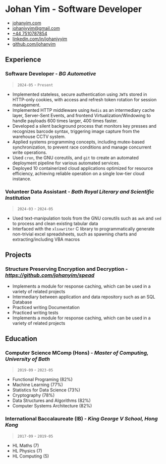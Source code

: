 # **Johan Yim** - Software Developer
- [johanyim.com](https://johanyim.com)
- [johanjyyim@gmail.com](mailto://johanjyyim@gmail.com)
- [+44 7510787854](tel:07510787854)
- [linkedin.com/in/johanjyyim](https://linkedin.com/in/johanjyyim/)
- [github.com/johanyim](https://github.com/johanyim)
## Experience
### Software Developer - *BG Automotive*
> `2024-05` - `Present`
- Implemented stateless, secure authentication using `JWT`s stored in HTTP-only cookies, with access and refresh token rotation for session management.
- Implemented HTTP middleware using `Redis` as an intermediary cache layer, Server-Sent Events, and frontend Virtualization/Windowing to handle payloads 600 times larger, 400 times faster.
- Developed a silent background process that monitors key presses and recognizes barcode syntax, triggering image capture from the warehouse CCTV system.
- Applied systems programming concepts, including mutex-based synchronization, to prevent race conditions and manage concurrent write operations.
- Used `cron`, the GNU coreutils, and `git` to create an automated deployment pipeline for various automated services.
- Deployed 10 containerized cloud applications optimized for resource efficiency, achieving reliable operation on a single low-tier cloud instance.
### Volunteer Data Assistant - *Bath Royal Literary and Scientific Institution*
> `2024-03` - `2024-05`
- Used text-manipulation tools from the GNU coreutils such as `awk` and `sed` to process and clean existing tabular data
- Interfaced with the `xlsxwriter` C library to programmatically generate non-trivial excel spreadsheets, such as spawning charts and extracting/including VBA macros
## Projects
### Structure Preserving Encryption and Decryption - *https://github.com/johanyim/spead*
- Implements a module for response caching, which can be used in a variety of related projects
- Intermediary between application and data repository such as an SQL Database
- Practiced writing Documentation
- Practiced writing tests
- Implements a module for response caching, which can be used in a variety of related projects
## Education
### Computer Science MComp (Hons) - *Master of Computing, University of Bath*
> `2019-09` - `2023-05`
- Functional Programing (82%)
- Machine Learning (77%)
- Statistics for Data Science (73%)
- Cryptography (78%)
- Data Structures and Algorithms (82%)
- Computer Systems Architecture (82%)
### International Baccalaureate (IB) - *King George V School, Hong Kong*
> `2017-09` - `2019-05`
- HL Maths (7)
- HL Physics (7)
- HL Computing (5)
